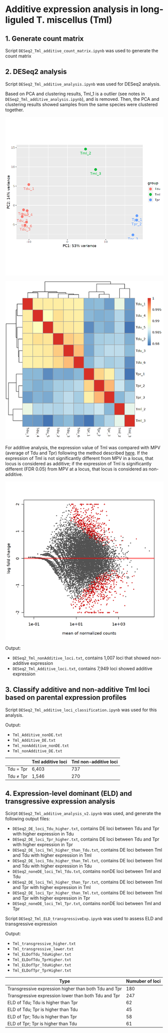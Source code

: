 # Additive expression analysis in long-liguled T. miscellus (Tml)
## 1. Generate count matrix
Script `DESeq2_Tml_additive_count_matrix.ipynb` was used to generate the count matrix

## 2. DESeq2 analysis
Script `DESeq2_Tml_additive_analysis.ipynb` was used for DESeq2 analysis.

Based on PCA and clustering results, Tml_1 is a outlier (see notes in `DESeq2_Tml_additive_analysis.ipynb`), and is removed. Then, the PCA and clustering results showed samples from the same species were clustered together.

![PCA plot](https://github.com/GatorShan/Tragopogon-Inflorescence-RNA-seq-Analysis/blob/master/Differential_expression_analysis/DE_Tml_and_diploids_MPV/images/Tml_additive_PCA.png)

![Clustering](https://github.com/GatorShan/Tragopogon-Inflorescence-RNA-seq-Analysis/blob/master/Differential_expression_analysis/DE_Tml_and_diploids_MPV/images/Tml_additive_clustering.png)

For additive analysis, the expression value of Tml was compared with MPV (average of Tdu and Tpr) following the method described [here](https://support.bioconductor.org/p/69104/). If the expression of Tml is not significantly different from MPV in a locus, that locus is considered as additive; if the expression of Tml is significantly different (FDR 0.05) from MPV at a locus, that locus is considered as non-additive.

![MA plot](https://github.com/GatorShan/Tragopogon-Inflorescence-RNA-seq-Analysis/blob/master/Differential_expression_analysis/DE_Tml_and_diploids_MPV/images/Tml_additive_MA.png)

Output:
  - `DESeq2_Tml_nonAdditive_loci.txt`, contains 1,007 loci that showed non-additive expression
  - `DESeq2_Tml_Additive_loci.txt`, contains 7,949 loci showed additive expression

## 3. Classify additive and non-additive Tml loci based on parental expression profiles
Script `DESeq2_Tml_additive_loci_classification.ipynb` was used for this analysis.

Output:
  - `Tml_Additive_nonDE.txt`
  - `Tml_Additive_DE.txt`
  - `Tml_nonAdditive_nonDE.txt`
  - `Tml_nonAdditive_DE.txt`

| | Tml additive loci | Tml non-additive loci |
| -- | -- | -- |
| Tdu = Tpr | 6,403 | 737 |
| Tdu ≠ Tpr | 1,546 | 270 |


## 4. Expression-level dominant (ELD) and transgressive expression analysis
Scirpt `DESeq2_Tml_additive_analysis_v2.ipynb` was used, and generate the following output files:
  - `DESeq2_DE_loci_Tdu_higher.txt`, contains DE loci between Tdu and Tpr with higher expression in Tdu
  - `DESeq2_DE_loci_Tpr_higher.txt`, contains DE loci between Tdu and Tpr with higher expression in Tpr
  - `DESeq2_DE_loci_Tml_higher_than_Tdu.txt`, contains DE loci between Tml and Tdu with higher expression in Tml
  - `DESeq2_DE_loci_Tdu_higher_than_Tml.txt`, contains DE loci between Tml and Tdu with higher expression in Tdu
  - `DESeq2_noneDE_loci_Tml_Tdu.txt`, contains nonDE loci between Tml and Tdu
  - `DESeq2_DE_loci_Tml_higher_than_Tpr.txt`, contains DE loci between Tml and Tpr with higher expression in Tml
  - `DESeq2_DE_loci_Tpr_higher_than_Tml.txt`, contains DE loci between Tml and Tpr with higher expression in Tpr
  - `DESeq2_noneDE_loci_Tml_Tpr.txt`, contains nonDE loci between Tml and Tpr

Script `DESeq2_Tml_ELD_transgressiveExp.ipynb` was used to assess ELD and transgressive expression

Output:
  - `Tml_transgressive_higher.txt`
  - `Tml_transgressive_lower.txt`
  - `Tml_ELDofTdu_TduHigher.txt`
  - `Tml_ELDofTdu_TprHigher.txt`
  - `Tml_ELDofTpr_TduHigher.txt`
  - `Tml_ELDofTpr_TprHigher.txt`

| Type | Numuber of loci |
| -- | -- |
| Transgressive expression higher than both Tdu and Tpr | 180 |
| Transgressive expression lower than both Tdu and Tpr | 247 |
| ELD of Tdu; Tdu is higher than Tpr | 62 |
| ELD of Tdu; Tpr is higher than Tdu | 45 |
| ELD of Tpr; Tdu is higher than Tpr | 58 |
| ELD of Tpr; Tpr is higher than Tdu | 61 |

